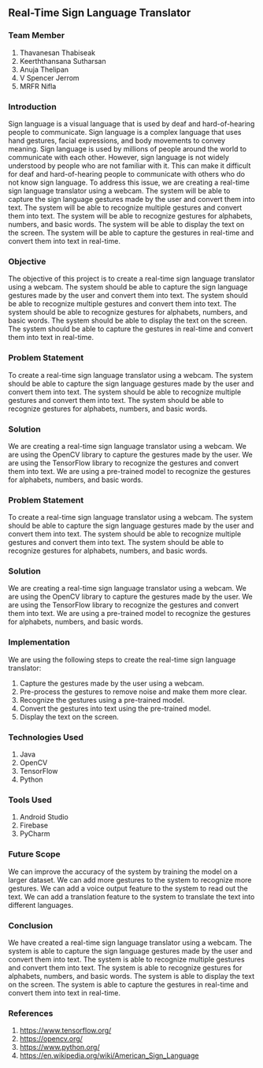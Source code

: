 ## Real-Time Sign Language Translator 
### Team Member
1. Thavanesan Thabiseak
2. Keerththansana Sutharsan
3. Anuja Thelipan
4. V Spencer Jerrom
5. MRFR Nifla
### Introduction
Sign language is a visual language that is used by deaf and hard-of-hearing people to communicate. Sign language is a complex language that uses hand gestures, facial expressions, and body movements to convey meaning. Sign language is used by millions of people around the world to communicate with each other. However, sign language is not widely understood by people who are not familiar with it. This can make it difficult for deaf and hard-of-hearing people to communicate with others who do not know sign language. To address this issue, we are creating a real-time sign language translator using a webcam. The system will be able to capture the sign language gestures made by the user and convert them into text. The system will be able to recognize multiple gestures and convert them into text. The system will be able to recognize gestures for alphabets, numbers, and basic words. The system will be able to display the text on the screen. The system will be able to capture the gestures in real-time and convert them into text in real-time.
### Objective
The objective of this project is to create a real-time sign language translator using a webcam. The system should be able to capture the sign language gestures made by the user and convert them into text. The system should be able to recognize multiple gestures and convert them into text. The system should be able to recognize gestures for alphabets, numbers, and basic words. The system should be able to display the text on the screen. The system should be able to capture the gestures in real-time and convert them into text in real-time.
### Problem Statement
To create a real-time sign language translator using a webcam. The system should be able to capture the sign language gestures made by the user and convert them into text. The system should be able to recognize multiple gestures and convert them into text. The system should be able to recognize gestures for alphabets, numbers, and basic words.
### Solution
We are creating a real-time sign language translator using a webcam. We are using the OpenCV library to capture the gestures made by the user. We are using the TensorFlow library to recognize the gestures and convert them into text. We are using a pre-trained model to recognize the gestures for alphabets, numbers, and basic words.
### Problem Statement
To create a real-time sign language translator using a webcam. The system should be able to capture the sign language gestures made by the user and convert them into text. The system should be able to recognize multiple gestures and convert them into text. The system should be able to recognize gestures for alphabets, numbers, and basic words.
### Solution
We are creating a real-time sign language translator using a webcam. We are using the OpenCV library to capture the gestures made by the user. We are using the TensorFlow library to recognize the gestures and convert them into text. We are using a pre-trained model to recognize the gestures for alphabets, numbers, and basic words.
### Implementation
We are using the following steps to create the real-time sign language translator:
1. Capture the gestures made by the user using a webcam.
2. Pre-process the gestures to remove noise and make them more clear.
3. Recognize the gestures using a pre-trained model.
4. Convert the gestures into text using the pre-trained model.
5. Display the text on the screen.
### Technologies Used
1. Java
2. OpenCV
3. TensorFlow
4. Python
### Tools Used 
1. Android Studio
2. Firebase
3. PyCharm
### Future Scope
We can improve the accuracy of the system by training the model on a larger dataset. We can add more gestures to the system to recognize more gestures. We can add a voice output feature to the system to read out the text. We can add a translation feature to the system to translate the text into different languages.
### Conclusion
We have created a real-time sign language translator using a webcam. The system is able to capture the sign language gestures made by the user and convert them into text. The system is able to recognize multiple gestures and convert them into text. The system is able to recognize gestures for alphabets, numbers, and basic words. The system is able to display the text on the screen. The system is able to capture the gestures in real-time and convert them into text in real-time.
### References
1. https://www.tensorflow.org/
2. https://opencv.org/
3. https://www.python.org/
4. https://en.wikipedia.org/wiki/American_Sign_Language
